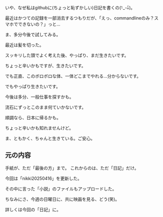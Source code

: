 いや、なぜ私はgithubに(ちょっと恥ずかしい)日記を書くの(-᷅_-᷄๑)。

最近はかつての記録を一部消去するつもりだが、「えっ、commandlineのみ？スマホでできないの？」っと...

ま、多分今後で試してみる。

最近は髪を切った。

スッキリした頭でよく考えた後、やっぱり、まだ生きたいです。

ちょっと辛いかもですが、生きたいです。

でも正直、このボロボロな体、一体どこまでやれる...分からないです。

でもやっぱり生きたいです。

今後は多分、一般仕事を探すかも。

流石にずっとこのまま何ていかないです。

順調なら、日本に帰るかも。

ちょっと辛いかも知れませんけど。

ま、ともかく、ちゃんと生きている。ご安心。




## 元の内容

手紙が、ただ「最後の方」まで。
これからのは、ただ「日記」だけ。

今回は「nikki20250416」を更新した。

その中に言った「小説」のファイルもアップロードした。

ちなみにさ、今週の日曜日に、共に映画を見る、どう(笑)。

詳しくは今回の「日記」に。
